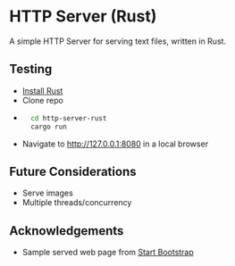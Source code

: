 # HTTP Server (Rust)
A simple HTTP Server for serving text files, written in Rust.

## Testing
- [Install Rust](https://www.rust-lang.org/tools/install)
- Clone repo
- ```sh
    cd http-server-rust
    cargo run
  ```
- Navigate to http://127.0.0.1:8080 in a local browser

## Future Considerations
- Serve images
- Multiple threads/concurrency

 ## Acknowledgements
- Sample served web page from [Start Bootstrap](https://startbootstrap.com/theme/grayscale)
